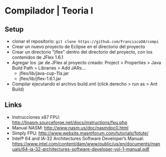# Compilador | Teoria I

## Setup
 * clonar el repositorio:
`git clone https://github.com/FranciscoDA/compi`
 * Crear un nuevo proyecto de Eclipse en el directorio del proyecto
 * Crear un directorio "jflex" dentro del directorio del proyecto, con los contenidos de JFlex 1.6.1
 * Agregar los .jar de JFlex al proyecto creado: Project > Properties > Java Build Path > Libraries > Add JARs...
   * jflex/lib/java-cup-11a.jar
   * jflex/lib/jflex-1.6.1.jar
 * Compilar ejecutando el archivo build.xml (click derecho > run as > Ant Build)

## Links

 * Instrucciones x87 FPU: http://linasm.sourceforge.net/docs/instructions/fpu.php
 * Manual NASM: http://www.nasm.us/doc/nasmdoc0.html
 * Simply FPU: http://www.website.masmforum.com/tutorials/fptute/
 * Intel® 64 and IA-32 Architectures Software Developer’s Manual: https://www.intel.com/content/dam/www/public/us/en/documents/manuals/64-ia-32-architectures-software-developer-vol-1-manual.pdf
